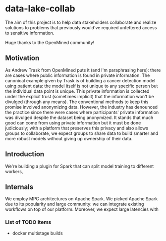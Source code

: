 # data-lake-collab

The aim of this project is to help data stakeholders collaborate and realize solutions to problems that previously would've required unfettered access to sensitive information.

Huge thanks to the OpenMined community!

## Motivation

As Andrew Trask from OpenMined puts it (and I'm paraphrasing here): there are cases where public information is found in private information. The canonical example given by Trask is of building a cancer detection model using patient data: the model itself is not unique to any specific person but the individual data point is unique. This private information is collected under the explicit trust (sometimes implicit) that the information won't be divulged (through any means). The conventional methods to keep this promise involved anonymizing data. However, the industry has denounced the practice since there were cases where participants' private information was divulged despite the dataset being anonymized. It stands that much good can come from using private information but it must be done judiciously; with a platform that preserves this privacy and also allows groups to collaborate, we expect groups to share data to build smarter and more robust models without giving up ownership of their data. 

## Introduction

We're building a plugin for Spark that can split model training to different workers, 


## Internals

We employ MPC architectures on Apache Spark. We picked Apache Spark due to its popularity and large community: we can integrate existing workflows on top of our platform. Moreover, we expect large latencies with 


### List of TODO items

* docker multistage builds


